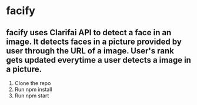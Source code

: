 # facify

## facify uses Clarifai API to detect a face in an image. It detects faces in a picture provided by user through the URL of a image. User's rank gets updated everytime a user detects a image in a picture.

1. Clone the repo
2. Run npm install
3. Run npm start
